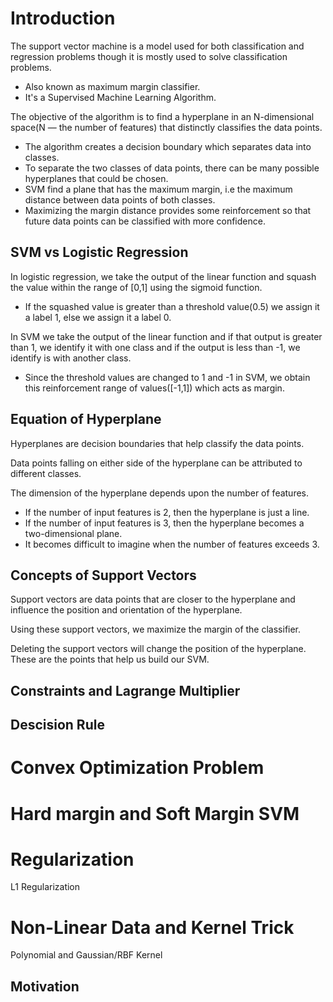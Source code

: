 # Introduction

The support vector machine is a model used for both classification and regression problems though it is mostly used to solve classification problems.

- Also known as maximum margin classifier.
- It's a Supervised Machine Learning Algorithm.

The objective of the algorithm is to find a hyperplane in an N-dimensional space(N — the number of features) that distinctly classifies the data points.

- The algorithm creates a decision boundary which separates data into classes.
- To separate the two classes of data points, there can be many possible hyperplanes that could be chosen.
- SVM find a plane that has the maximum margin, i.e the maximum distance between data points of both classes.
- Maximizing the margin distance provides some reinforcement so that future data points can be classified with more confidence.

## SVM vs Logistic Regression

In logistic regression, we take the output of the linear function and squash the value within the range of [0,1] using the sigmoid function.

- If the squashed value is greater than a threshold value(0.5) we assign it a label 1, else we assign it a label 0.

In SVM we take the output of the linear function and if that output is greater than 1, we identify it with one class and if the output is less than -1, we identify is with another class.

- Since the threshold values are changed to 1 and -1 in SVM, we obtain this reinforcement range of values([-1,1]) which acts as margin.

## Equation of Hyperplane

Hyperplanes are decision boundaries that help classify the data points.

Data points falling on either side of the hyperplane can be attributed to different classes.

The dimension of the hyperplane depends upon the number of features.

- If the number of input features is 2, then the hyperplane is just a line.
- If the number of input features is 3, then the hyperplane becomes a two-dimensional plane.
- It becomes difficult to imagine when the number of features exceeds 3.

## Concepts of Support Vectors

Support vectors are data points that are closer to the hyperplane and influence the position and orientation of the hyperplane.

Using these support vectors, we maximize the margin of the classifier.

Deleting the support vectors will change the position of the hyperplane. These are the points that help us build our SVM.

## Constraints and Lagrange Multiplier

## Descision Rule

# Convex Optimization Problem

# Hard margin and Soft Margin SVM

# Regularization

L1 Regularization

# Non-Linear Data and Kernel Trick

Polynomial and Gaussian/RBF Kernel

## Motivation
